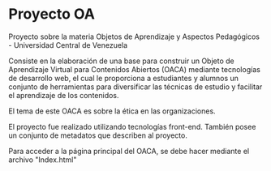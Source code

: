 # Proyecto OA
Proyecto sobre la materia Objetos de Aprendizaje y Aspectos Pedagógicos - Universidad Central de Venezuela

Consiste en la elaboración de una base para construir un Objeto de Aprendizaje Virtual para Contenidos Abiertos (OACA) mediante tecnologías de desarrollo web, el cual le proporciona a estudiantes y alumnos un conjunto de herramientas para diversificar las técnicas de estudio y facilitar el aprendizaje de los contenidos.

El tema de este OACA es sobre la ética en las organizaciones.

El proyecto fue realizado utilizando tecnologías front-end. También posee un conjunto de metadatos que describen al proyecto.

Para acceder a la página principal del OACA, se debe hacer mediante el archivo "Index.html"
